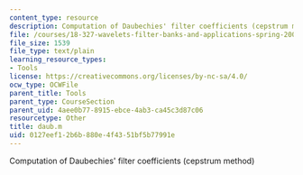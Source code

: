 ```yaml
---
content_type: resource
description: Computation of Daubechies' filter coefficients (cepstrum method)
file: /courses/18-327-wavelets-filter-banks-and-applications-spring-2003/0127eef12b6b880e4f4351bf5b77991e_daub.m
file_size: 1539
file_type: text/plain
learning_resource_types:
- Tools
license: https://creativecommons.org/licenses/by-nc-sa/4.0/
ocw_type: OCWFile
parent_title: Tools
parent_type: CourseSection
parent_uid: 4aee0b77-8915-ebce-4ab3-ca45c3d87c06
resourcetype: Other
title: daub.m
uid: 0127eef1-2b6b-880e-4f43-51bf5b77991e
---
```

Computation of Daubechies' filter coefficients (cepstrum method)